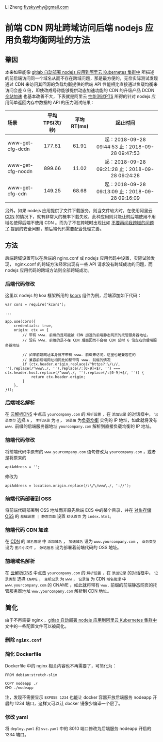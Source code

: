 Li Zheng flyskywhy@gmail.com

# 前端 CDN 网址跨域访问后端 nodejs 应用负载均衡网址的方法

## 肇因
本来如果能像 [gitlab 自动部署 nodejs 应用到阿里云 Kubernetes 集群中](GitLab自动部署nodejs应用到阿里云Kubernetes集群中.md) 所描述的前后端访问同一个域名从而不存在跨域问题，那是最方便的，无奈实际测试发现通过 CDN 来访问其回源的负载均衡提供的后端 API 性能相比直接通过负载均衡来访问会差 6 倍，即使改成号称能够提供动态加速功能的 CDN 的升级产品 DCDN [全站加速](https://dcdn.console.aliyun.com) 也基本改善不大，下表就是阿里云 [性能测试PTS](https://pts.aliyun.com/platinum) 所得的针对 nodejs 应用简单返回内存中数据的 API 的压力测试结果：

| 场景               | 平均TPS(次/秒)  | 平均RT(ms) | 起止时间                                       |
| :----------       | :------:       | :-------: | :-----------:                                 |
| www-get-cfg-dcdn  | 177.61         | 61.91     | 起：2018-09-28 09:44:53 止：2018-09-28 09:47:53 |
| www-get-cfg-nocdn | 899.66         | 11.02     | 起：2018-09-28 09:21:28 止：2018-09-28 09:24:28 |
| www-get-cfg-cdn   | 149.25         | 68.68     | 起：2018-09-28 09:13:09 止：2018-09-28 09:16:09 |

另外，如果 nodejs 应用提供了文件下载服务，则当文件较大时，在使用阿里云 [CDN](https://cdn.console.aliyun.com) 的情况下，就有非常大的概率下载失败，此种应用则只能让前后端使用不用域名使得后端不使用 CDN 。而为了不在跨域时出现比如 [不要再问我跨域的问题了](https://segmentfault.com/a/1190000015597029) 提到的安全问题，前后端代码需要配合处理完善。

## 方法
后端跨域设置可以在后端的 nginx.conf 或 nodejs 应用代码中设置，实际试验发现， nginx.conf 的跨域方法经常出现有一些 API 请求没有跨域成功的问题，而 nodejs 应用代码的跨域方法则全部跨域成功。

### 后端代码修改
这里以 nodejs 的 koa 框架所用的 [kcors](https://github.com/koajs/cors) 组件为例，后端添加如下代码：

```
var cors = require('kcors');

...

app.use(cors({
    credentials: true,
    origin: ctx => {
        // 带有 www. 前缀的是可能被 CDN 加速的前端静态网页的托管服务器地址，
        // 没有 www. 前缀的是不在 CDN 后面因而不会被 CDN 延时 6 倍左右的后端服务器地址

        // 如果前端网址本身就不带有 www. 前缀来访问，这里也是兼容性的
        // 兼容前后端网址相同比如都带有 www. 前缀的情况
        if (ctx.header.origin.replace(/^https?:\/\//, '').replace(/^www\./, '').replace(/:[0-9]+$/, '') === ctx.header.host.replace(/^www\./, '').replace(/:[0-9]+$/, '')) {
            return ctx.header.origin;
        }
    },
}));

```
### 后端域名解析
在 [云解析DNS](https://dns.console.aliyun.com) 中点击 `yourcompany.com` 的 `解析设置` ，在 `添加记录` 的对话框中， `记录类型` 选择 `A` ， `主机记录` 为 `@` ， `记录值` 为[负载均衡](https://slb.console.aliyun.com) 实例的 IP 地址，如此就将没有 `www.` 前缀的后端服务器地址 `yourcompany.com` 解析到直接负载均衡的 IP 地址。

### 前端代码修改
将前端代码中原有的 `www.yourcompany.com` 语句修改为 `yourcompany.com` ，或者是将原来的

    apiAddress = '';

修改为

    apiAddress = location.origin.replace(/:\/\/www\./, '://');


### 前端代码部署到 OSS
将前端代码部署到 OSS 地址而非原先后端 ECS 中的某个目录，并在 [对象存储 OSS](https://oss.console.aliyun.com) 的 `基础设置 | 静态页面` 设置 `默认首页` 为 `index.html`。

### 前端代码 CDN 加速
在 [CDN](https://cdn.console.aliyun.com) 的 `域名管理` 中 `添加域名` ， `加速域名` 设为 `www.yourcompany.com` ， `业务类型` 设为 `图片小文件` ， `源站信息` 设为部署着前端代码的 OSS 地址。

### 前端域名解析
在 [云解析DNS](https://dns.console.aliyun.com) 中点击 `yourcompany.com` 的 `解析设置` ，在 `添加记录` 的对话框中， `记录类型` 选择 `CNAME` ， `主机记录` 为 `www` ， `记录值` 为 CDN `域名管理` 中 `www.yourcompany.com` 的 CNAME ，如此就将带有 `www.` 前缀的前端静态网页的托管服务器地址 `www.yourcompany.com` 解析到 CDN 地址。

## 简化
由于不再需要 nginx ，[gitlab 自动部署 nodejs 应用到阿里云 Kubernetes 集群中](GitLab自动部署nodejs应用到阿里云Kubernetes集群中.md) 文中的一些配置文件可以被简化。

### 删除 `nginx.conf`

### 简化 Dockerfile
Dockerfile 中的 nginx 相关内容也不再需要了，可简化为：
```
FROM debian:stretch-slim

COPY nodeapp ./
CMD ./nodeapp
```
注，发现不需要显示 `EXPOSE 1234` 也能让 docker 容器开放后端服务 nodeapp 开启的 1234 端口，这样又可以让 docker 镜像少编译一个层了。

### 修改 yaml
将 `deploy.yaml` 和 `svc.yaml` 中的 8010 端口修改为后端服务 nodeapp 开启的 1234 端口。
